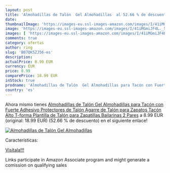 ```yaml
---
layout: post
title: 'Almohadillas de Talón  Gel Almohadillas  al 52.66 % de descuento'
date: 
thumbnailImage: 'https://images-eu.ssl-images-amazon.com/images/I/41iMGmiJF4L._SL200_.jpg'
image: 'https://images-eu.ssl-images-amazon.com/images/I/41iMGmiJF4L._SL200_.jpg'
images: [ 'https://images-eu.ssl-images-amazon.com/images/I/41iMGmiJF4L._SL200_.jpg' ]
comments: true
category: ofertas
author: ring
slug: 'B07QK5ZJ56-es'
description:
actualPrice: 8.99 EUR
currency: EUR
price: 8.99
comparePrice: 18.99 EUR
inStock: true
prodname: 'Almohadillas de Talón  Gel Almohadillas para Tacón con Fuerte Adhesivo  Protectores de Talón  Agarre de Talón para Zapatos Tacón Alto  T-forma Plantilla de Talón para Zapatillas  Bailarinas  2 Pares'
country: 'es'
---
```


Ahora mismo tienes [Almohadillas de Talón  Gel Almohadillas para Tacón con Fuerte Adhesivo  Protectores de Talón  Agarre de Talón para Zapatos Tacón Alto  T-forma Plantilla de Talón para Zapatillas  Bailarinas  2 Pares](https://www.amazon.es/dp/B07QK5ZJ56/?tag=tolees-21) a 8.99 EUR (original: 18.99 EUR) (52.66 %  de descuento) en el siguiente enlace!

[![Almohadillas de Talón  Gel Almohadillas ](https://images-eu.ssl-images-amazon.com/images/I/41iMGmiJF4L._SL200_.jpg)](https://www.amazon.es/dp/B07QK5ZJ56/?tag=tolees-21)

Características:


[Visítala!!!](https://www.amazon.es/dp/B07QK5ZJ56/?tag=tolees-21)

Links participate in Amazon Associate program and might generate a comission on qualifying sales
